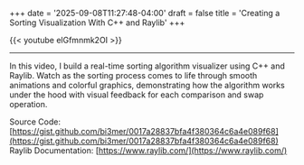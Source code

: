 +++
date = '2025-09-08T11:27:48-04:00'
draft = false
title = 'Creating a Sorting Visualization With C++ and Raylib'
+++

{{< youtube elGfmnmk2OI >}}

---

In this video, I build a real-time sorting algorithm visualizer using C++ and Raylib. Watch as the sorting process comes to life through smooth animations and colorful graphics, demonstrating how the algorithm works under the hood with visual feedback for each comparison and swap operation.

Source Code: [https://gist.github.com/bi3mer/0017a28837bfa4f380364c6a4e089f68](https://gist.github.com/bi3mer/0017a28837bfa4f380364c6a4e089f68)
Raylib Documentation: [https://www.raylib.com/](https://www.raylib.com/)
